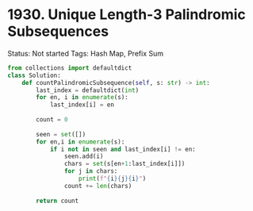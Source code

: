 # 1930. Unique Length-3 Palindromic Subsequences

Status: Not started
Tags: Hash Map, Prefix Sum

```python
from collections import defaultdict
class Solution:
    def countPalindromicSubsequence(self, s: str) -> int:
        last_index = defaultdict(int)
        for en, i in enumerate(s):
            last_index[i] = en
        
        count = 0
        
        seen = set([])
        for en,i in enumerate(s):
            if i not in seen and last_index[i] != en:
                seen.add(i)
                chars = set(s[en+1:last_index[i]])
                for j in chars:
                    print(f"{i}{j}{i}")
                count += len(chars)
        
        return count
```